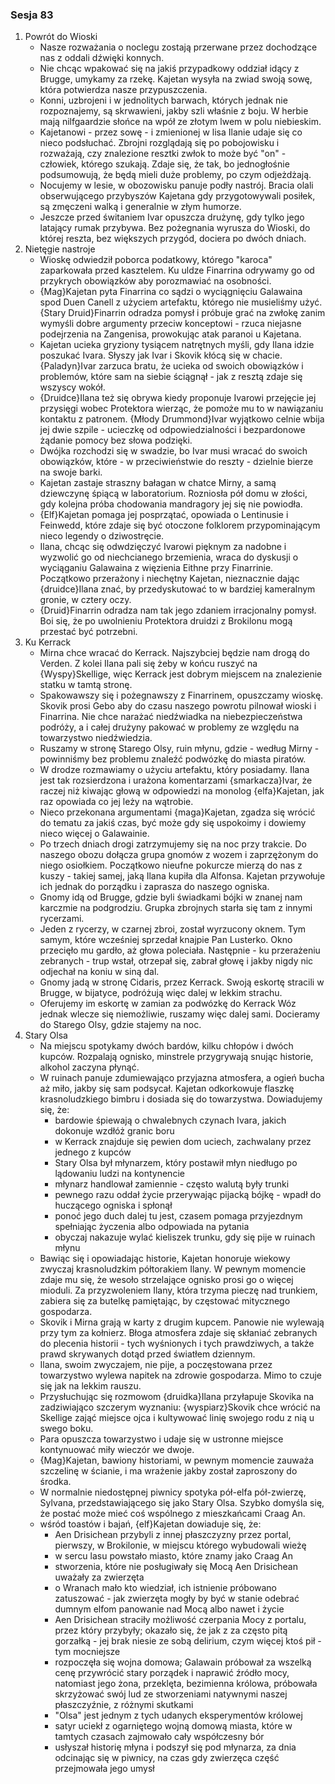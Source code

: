 ### Sesja 83
1. Powrót do Wioski
    - Nasze rozważania o noclegu zostają przerwane przez dochodzące nas z oddali dźwięki konnych.
    - Nie chcąc wpakować się na jakiś przypadkowy oddział idący z Brugge, umykamy za rzekę. Kajetan wysyła na zwiad swoją sowę, która potwierdza nasze przypuszczenia.
    - Konni, uzbrojeni i w jednolitych barwach, których jednak nie rozpoznajemy, są skrwawieni, jakby szli właśnie z boju. W herbie mają nilfgaardzie słońce na wpół ze złotym lwem w polu niebieskim.
    - Kajetanowi - przez sowę - i zmienionej w lisa Ilanie udaje się co nieco podsłuchać. Zbrojni rozglądają się po pobojowisku i rozważają, czy znalezione resztki zwłok to może być "on" - człowiek, którego szukają. Zdaje się, że tak, bo jednogłośnie podsumowują, że będą mieli duże problemy, po czym odjeżdżają.
    - Nocujemy w lesie, w obozowisku panuje podły nastrój. Bracia olali obserwującego przybyszów Kajetana gdy przygotowywali posiłek, są zmęczeni walką i generalnie w złym humorze.
    - Jeszcze przed świtaniem Ivar opuszcza drużynę, gdy tylko jego latający rumak przybywa. Bez pożegnania wyrusza do Wioski, do której reszta, bez większych przygód, dociera po dwóch dniach.
2. Nietęgie nastroje
    - Wioskę odwiedził poborca podatkowy, którego "karoca" zaparkowała przed kasztelem. Ku uldze Finarrina odrywamy go od przykrych obowiązków aby porozmawiać na osobności.
    - {Mag}Kajetan pyta Finarrina co sądzi o wyciągnięciu Galawaina spod Duen Canell z użyciem artefaktu, którego nie musieliśmy użyć. {Stary Druid}Finarrin odradza pomysł i próbuje grać na zwłokę zanim wymyśli dobre argumenty przeciw konceptowi - rzuca niejasne podejrzenia na Zangenisa, prowokując atak paranoi u Kajetana.
    - Kajetan ucieka gryziony tysiącem natrętnych myśli, gdy Ilana idzie poszukać Ivara. Słyszy jak Ivar i Skovik kłócą się w chacie. {Paladyn}Ivar zarzuca bratu, że ucieka od swoich obowiązków i problemów, które sam na siebie ściągnął - jak z resztą zdaje się wszyscy wokół.
    - {Druidce}Ilana też się obrywa kiedy proponuje Ivarowi przejęcie jej przysięgi wobec Protektora wierząc, że pomoże mu to w nawiązaniu kontaktu z patronem. {Młody Drummond}Ivar wyjątkowo celnie wbija jej dwie szpile - ucieczkę od odpowiedzialności i bezpardonowe żądanie pomocy bez słowa podzięki.
    - Dwójka rozchodzi się w swadzie, bo Ivar musi wracać do swoich obowiązków, które - w przeciwieństwie do reszty - dzielnie bierze na swoje barki.
    - Kajetan zastaje straszny bałagan w chatce Mirny, a samą dziewczynę śpiącą w laboratorium. Rozniosła pół domu w złości, gdy kolejna próba chodowania mandragory jej się nie powiodła.
    - {Elf}Kajetan pomaga jej posprzątać, opowiada o Lentinusie i Feinwedd, które zdaje się być otoczone folklorem przypominającym nieco legendy o dziwostręcie.
    - Ilana, chcąc się odwdzięczyć Ivarowi pięknym za nadobne i wyzwolić go od niechcianego brzemienia, wraca do dyskusji o wyciąganiu Galawaina z więzienia Eithne przy Finarrinie. Początkowo przerażony i niechętny Kajetan, nieznacznie dając {druidce}Ilana znać, by przedyskutować to w bardziej kameralnym gronie, w cztery oczy.
    - {Druid}Finarrin odradza nam tak jego zdaniem irracjonalny pomysł. Boi się, że po uwolnieniu Protektora druidzi z Brokilonu mogą przestać być potrzebni. 
3. Ku Kerrack
    - Mirna chce wracać do Kerrack. Najszybciej będzie nam drogą do Verden. Z kolei Ilana pali się żeby w końcu ruszyć na {Wyspy}Skellige, więc Kerrack jest dobrym miejscem na znalezienie statku w tamtą stronę.
    - Spakowawszy się i pożegnawszy z Finarrinem, opuszczamy wioskę. Skovik prosi Gebo aby do czasu naszego powrotu pilnował wioski i Finarrina. Nie chce narażać niedźwiadka na niebezpieczeństwa podróży, a i całej drużyny pakować w problemy ze względu na towarzystwo niedźwiedzia.
    - Ruszamy w stronę Starego Olsy, ruin młynu, gdzie - według Mirny - powinniśmy bez problemu znaleźć podwózkę do miasta piratów.
    - W drodze rozmawiamy o użyciu artefaktu, który posiadamy. Ilana jest tak rozsierdzona i urażona komentarzami {smarkacza}Ivar, że raczej niż kiwając głową w odpowiedzi na monolog {elfa}Kajetan, jak raz opowiada co jej leży na wątrobie.
    - Nieco przekonana argumentami {maga}Kajetan, zgadza się wrócić do tematu za jakiś czas, być może gdy się uspokoimy i dowiemy nieco więcej o Galawainie.
    - Po trzech dniach drogi zatrzymujemy się na noc przy trakcie. Do naszego obozu dołącza grupa gnomów z wozem i zaprzężonym do niego osiołkiem. Początkowo nieufne pokurcze mierzą do nas z kuszy - takiej samej, jaką Ilana kupiła dla Alfonsa. Kajetan przywołuje ich jednak do porządku i zaprasza do naszego ogniska.
    - Gnomy idą od Brugge, gdzie byli świadkami bójki w znanej nam karczmie na podgrodziu. Grupka zbrojnych starła się tam z innymi rycerzami. 
    - Jeden z rycerzy, w czarnej zbroi, został wyrzucony oknem. Tym samym, które wcześniej sprzedał knajpie Pan Lusterko. Okno przecięło mu gardło, aż głowa poleciała. Następnie - ku przerażeniu zebranych - trup wstał, otrzepał się, zabrał głowę i jakby nigdy nic odjechał na koniu w siną dal.
    - Gnomy jadą w stronę Cidaris, przez Kerrack. Swoją eskortę stracili w Brugge, w bijatyce, podróżują więc dalej w lekkim strachu.
    - Oferujemy im eskortę w zamian za podwózkę do Kerrack Wóz jednak wlecze się niemożliwie, ruszamy więc dalej sami. Docieramy do Starego Olsy, gdzie stajemy na noc.
4. Stary Olsa
    - Na miejscu spotykamy dwóch bardów, kilku chłopów i dwóch kupców. Rozpalają ognisko, minstrele przygrywają snując historie, alkohol zaczyna płynąć.
    - W ruinach panuje zdumiewająco przyjazna atmosfera, a ogień bucha aż miło, jakby się sam podsycał. Kajetan odkorkowuje flaszkę krasnoludzkiego bimbru i dosiada się do towarzystwa. Dowiadujemy się, że:
        - bardowie śpiewają o chwalebnych czynach Ivara, jakich dokonuje wzdłóż granic boru
        - w Kerrack znajduje się pewien dom uciech, zachwalany przez jednego z kupców
        - Stary Olsa był młynarzem, który postawił młyn niedługo po lądowaniu ludzi na kontynencie
        - młynarz handlował zamiennie - często walutą były trunki
        - pewnego razu oddał życie przerywając pijacką bójkę - wpadł do huczącego ogniska i spłonął
        - ponoć jego duch dalej tu jest, czasem pomaga przyjezdnym spełniając życzenia albo odpowiada na pytania
        - obyczaj nakazuje wylać kieliszek trunku, gdy się pije w ruinach młynu
    - Bawiąc się i opowiadając historie, Kajetan honoruje wiekowy zwyczaj krasnoludzkim półtorakiem Ilany. W pewnym momencie zdaje mu się, że wesoło strzelające ognisko prosi go o więcej mioduli. Za przyzwoleniem Ilany, która trzyma pieczę nad trunkiem, zabiera się za butelkę pamiętając, by częstować mitycznego gospodarza.
    - Skovik i Mirna grają w karty z drugim kupcem. Panowie nie wylewają przy tym za kołnierz. Błoga atmosfera zdaje się skłaniać zebranych do plecenia historii - tych wyśnionych i tych prawdziwych, a także prawd skrywanych dotąd przed światłem dziennym.
    - Ilana, swoim zwyczajem, nie pije, a poczęstowana przez towarzystwo wylewa napitek na zdrowie gospodarza. Mimo to czuje się jak na lekkim rauszu. 
    - Przysłuchując się rozmowom {druidka}Ilana przyłapuje Skovika na zadziwiająco szczerym wyznaniu: {wyspiarz}Skovik chce wrócić na Skellige zająć miejsce ojca i kultywować linię swojego rodu z nią u swego boku.
    - Para opuszcza towarzystwo i udaje się w ustronne miejsce kontynuować miły wieczór we dwoje.
    - {Mag}Kajetan, bawiony historiami, w pewnym momencie zauważa szczelinę w ścianie, i ma wrażenie jakby został zaproszony do środka.
    - W normalnie niedostępnej piwnicy spotyka pół-elfa pół-zwierzę, Sylvana, przedstawiającego się jako Stary Olsa. Szybko domyśla się, że postać może mieć coś wspólnego z mieszkańcami Craag An.
    - wśród toastów i bajań, {elf}Kajetan dowiaduje się, że:
        - Aen Drisichean przybyli z innej płaszczyzny przez portal, pierwszy, w Brokilonie, w miejscu którego wybudowali wieżę
        - w sercu lasu powstało miasto, które znamy jako Craag An
        - stworzenia, które nie posługiwały się Mocą Aen Drisichean uważały za zwierzęta
        - o Wranach mało kto wiedział, ich istnienie próbowano zatuszować - jak zwierzęta mogły by być w stanie odebrać dumnym elfom panowanie nad Mocą albo nawet i życie
        - Aen Drisichean straciły możliwość czerpania Mocy z portalu, przez który przybyły; okazało się, że jak z za często pitą gorzałką - jej brak niesie ze sobą delirium, czym więcej ktoś pił - tym mocniejsze
        - rozpoczęła się wojna domowa; Galawain próbował za wszelką cenę przywrócić stary porządek i naprawić źródło mocy, natomiast jego żona, przeklęta, bezimienna królowa, próbowała skrzyżować swój lud ze stworzeniami natywnymi naszej płaszczyźnie, z różnymi skutkami
        - "Olsa" jest jednym z tych udanych eksperymentów królowej
        - satyr uciekł z ogarniętego wojną domową miasta, które w tamtych czasach zajmowało cały współczesny bór
        - usłyszał historię młyna i podszył się pod młynarza, za dnia odcinając się w piwnicy, na czas gdy zwierzęca część przejmowała jego umysł

